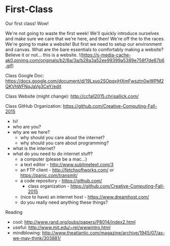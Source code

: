 # First-Class

Our first class! Wow!

We're not going to waste the first week! We'll quickly introduce ourselves and make sure we care that we're here, and then! We're off the to the races. We're going to make a website! But first we need to setup our environment and canvas. What are the bare essentials to comfortably making a website? Believe it or not... this is a website.
!(https://s-media-cache-ak0.pinimg.com/originals/b2/8a/3a/b28a3a52ee99399a5389e758f7de87b6.gif)

Class Google Doc:
https://docs.google.com/document/d/19Lxuo2SOpqxjHXmFwsztn0wWPM2QKVhWFNqJaVg3CeY/edit

Class Website (might change):
http://ccfall2015.chrisallick.com/

Class GitHub Organization:
https://github.com/Creative-Computing-Fall-2015

- hi!
- who are you?
- why are we here?
  - why should you care about the internet?
  - why should you care about programming?
- what is the internet?
- what do you need to do internet stuff?
  - a computer (please be a mac...)
  - a text editor - http://www.sublimetext.com/3
  - an FTP client - http://fetchsoftworks.com/ or https://panic.com/transmit/
  - a code repository - https://github.com/
    - class organization - https://github.com/Creative-Computing-Fall-2015
  - (nice to have) an internet host - https://www.dreamhost.com/
  - do you really need anything these things?
  
Reading
- cool: http://www.rand.org/pubs/papers/P8014/index2.html
- useful: http://www.mit.edu/~rei/wwwintro.html
- mindblowing: http://www.theatlantic.com/magazine/archive/1945/07/as-we-may-think/303881/
